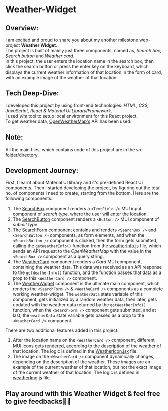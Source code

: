# Weather-Widget

## Overview:
I am excited and proud to share you about my another milestone web-project **Weather Widget**.<br>
The project is built of mainly just three components, named as, *Search box*, *Search button* and *Weather card*.<br>
In this project, the user enters the location name in the search box, then click the search button or press the enter key on the keyboard, which displays the current weather information of that location in the form of card, with an example image of the weather of that location.

## Tech Deep-Dive:
I developed this project by using front-end technologies: *HTML, CSS, JavaScript, React & Material UI Library/Framework*.  
I used *Vite* tool to setup local environment for this React project.  
To get weather data, [OpenWeatherMap's](https://openweathermap.org/current) API has been used.

## Note:
All the main files, which contains code of this project are in the *src* folder/directory.

## Development Journey:
First, I learnt about Material UI library and it's pre-defined React UI components. Then I started  developing the project, by figuring out the total no. of components I need to create, starting from the bottom. Here are the following components:
1. The [SearchBox](https://github.com/VinayNoogler000/Weather-Widget/blob/main/src/SearchBox.jsx) component renders a `<TextField />` MUI input component of *search type*, where the user will enter the location.
2. The [SearchButton](https://github.com/VinayNoogler000/Weather-Widget/blob/main/src/SearchButton.jsx) component renders a `<Button />` MUI component of *submit type*.
3. The [SearchForm](https://github.com/VinayNoogler000/Weather-Widget/blob/main/src/SearchForm.jsx) component contains and renders `<SearchBox />` and `<SearchButton />` components, as form elements, and when the `<SearchButton />` component is clicked, then the form gets submitted, calling the `getWeatherInfo()` function from the [weatherInfo.js](https://github.com/VinayNoogler000/Weather-Widget/blob/main/src/weatherInfo.js) file, which sends an API request to the *OpenWeatherMap* with the value in the `<SearchBox />` component as a query string.
4. The [WeatherCard](https://github.com/VinayNoogler000/Weather-Widget/blob/main/src/WeatherCard.jsx) component renders a *Card* MUI component, containing the weather data. This data was received as an API response to the `getWeatherInfo()` function, and the function passes that data as a prop to this `<WeatherCard />` component.
5. The [WeatherWidget](https://github.com/VinayNoogler000/Weather-Widget/blob/main/src/Weather%20Widget.jsx) component is the ultimate main component, which renders the `<SearchForm />` & `<WeatheCard />` components as a complete working weather-widget. The `weatherData` state variable of this component, gets initialized by a random weather data, then later, gets updated with the weather data returned by the `getWeatherInfo()` function, when the `<SearchForm />` component gets submitted, and at last, the `weatherData` state variable gets passed as a prop to the `<WeatherCard />` component.

There are two additional features added in this project:
1. After the location name on the `<WeatherCard />` component, different MUI icons gets rendered, according to the description of the weather of that location. The logic is defined in the [WeatherIcon.jsx](https://github.com/VinayNoogler000/Weather-Widget/blob/main/src/WeatherIcon.jsx) file.
2. The image on the `<WeatherCard />` component dynamically changes, depending on the description of the weather. These images are an example of the current weather of that location, but not the exact image of the current weather of that location. The logic is defined in [weatherImg.js](https://github.com/VinayNoogler000/Weather-Widget/blob/main/src/weatherImg.js) file.
  
## Play around with this Weather Widget & feel free to give feedbacks🙏😇 
